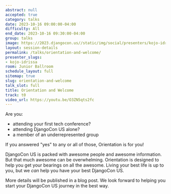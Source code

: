 ```yaml
---
abstract: null
accepted: true
category: talks
date: 2023-10-16 09:00:00-04:00
difficulty: All
end_date: 2023-10-16 09:30:00-04:00
group: talks
image: https://2023.djangocon.us//static/img/social/presenters/kojo-idrissa.png
layout: session-details
permalink: /talks/orientation-and-welcome/
presenter_slugs:
- kojo-idrissa
room: Junior Ballroom
schedule_layout: full
sitemap: true
slug: orientation-and-welcome
talk_slot: full
title: Orientation and Welcome
track: t0
video_url: https://youtu.be/O3ZN5qts2fc
---
```


Are you:

-   attending your first tech conference?
-   attending DjangoCon US alone?
-   a member of an underrepresented group

If you answered "yes" to any or all of those, Orientation is for you!

DjangoCon US is packed with awesome people and awesome information. But that much awesome can be overwhelming. Orientation is designed to help you get your bearings on all the awesome. Living your best life is up to you, but we _can_ help you have your best DjangoCon US.

More details will be published in a blog post. We look forward to helping you start your DjangoCon US journey in the best way.

